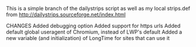
This is a simple branch of the dailystrips script as well as my local strips.def
from http://dailystrips.sourceforge.net/index.html

CHANGES
Added debugging option
Added support for https urls
Added default global useragent of Chromium, instead of LWP's default
Added a new variable (and initialization) of LongTime for sites that can use it
